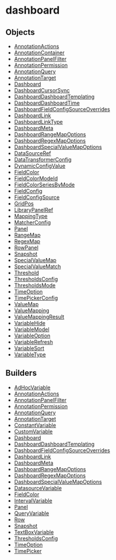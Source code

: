 # <span class="badge package-core"></span> dashboard

## Objects

 * <span class="badge object-type-class"></span> [AnnotationActions](./object-AnnotationActions.md)
 * <span class="badge object-type-class"></span> [AnnotationContainer](./object-AnnotationContainer.md)
 * <span class="badge object-type-class"></span> [AnnotationPanelFilter](./object-AnnotationPanelFilter.md)
 * <span class="badge object-type-class"></span> [AnnotationPermission](./object-AnnotationPermission.md)
 * <span class="badge object-type-class"></span> [AnnotationQuery](./object-AnnotationQuery.md)
 * <span class="badge object-type-class"></span> [AnnotationTarget](./object-AnnotationTarget.md)
 * <span class="badge object-type-class"></span> [Dashboard](./object-Dashboard.md)
 * <span class="badge object-type-enum"></span> [DashboardCursorSync](./object-DashboardCursorSync.md)
 * <span class="badge object-type-class"></span> [DashboardDashboardTemplating](./object-DashboardDashboardTemplating.md)
 * <span class="badge object-type-class"></span> [DashboardDashboardTime](./object-DashboardDashboardTime.md)
 * <span class="badge object-type-class"></span> [DashboardFieldConfigSourceOverrides](./object-DashboardFieldConfigSourceOverrides.md)
 * <span class="badge object-type-class"></span> [DashboardLink](./object-DashboardLink.md)
 * <span class="badge object-type-enum"></span> [DashboardLinkType](./object-DashboardLinkType.md)
 * <span class="badge object-type-class"></span> [DashboardMeta](./object-DashboardMeta.md)
 * <span class="badge object-type-class"></span> [DashboardRangeMapOptions](./object-DashboardRangeMapOptions.md)
 * <span class="badge object-type-class"></span> [DashboardRegexMapOptions](./object-DashboardRegexMapOptions.md)
 * <span class="badge object-type-class"></span> [DashboardSpecialValueMapOptions](./object-DashboardSpecialValueMapOptions.md)
 * <span class="badge object-type-class"></span> [DataSourceRef](./object-DataSourceRef.md)
 * <span class="badge object-type-class"></span> [DataTransformerConfig](./object-DataTransformerConfig.md)
 * <span class="badge object-type-class"></span> [DynamicConfigValue](./object-DynamicConfigValue.md)
 * <span class="badge object-type-class"></span> [FieldColor](./object-FieldColor.md)
 * <span class="badge object-type-enum"></span> [FieldColorModeId](./object-FieldColorModeId.md)
 * <span class="badge object-type-enum"></span> [FieldColorSeriesByMode](./object-FieldColorSeriesByMode.md)
 * <span class="badge object-type-class"></span> [FieldConfig](./object-FieldConfig.md)
 * <span class="badge object-type-class"></span> [FieldConfigSource](./object-FieldConfigSource.md)
 * <span class="badge object-type-class"></span> [GridPos](./object-GridPos.md)
 * <span class="badge object-type-class"></span> [LibraryPanelRef](./object-LibraryPanelRef.md)
 * <span class="badge object-type-enum"></span> [MappingType](./object-MappingType.md)
 * <span class="badge object-type-class"></span> [MatcherConfig](./object-MatcherConfig.md)
 * <span class="badge object-type-class"></span> [Panel](./object-Panel.md)
 * <span class="badge object-type-class"></span> [RangeMap](./object-RangeMap.md)
 * <span class="badge object-type-class"></span> [RegexMap](./object-RegexMap.md)
 * <span class="badge object-type-class"></span> [RowPanel](./object-RowPanel.md)
 * <span class="badge object-type-class"></span> [Snapshot](./object-Snapshot.md)
 * <span class="badge object-type-class"></span> [SpecialValueMap](./object-SpecialValueMap.md)
 * <span class="badge object-type-enum"></span> [SpecialValueMatch](./object-SpecialValueMatch.md)
 * <span class="badge object-type-class"></span> [Threshold](./object-Threshold.md)
 * <span class="badge object-type-class"></span> [ThresholdsConfig](./object-ThresholdsConfig.md)
 * <span class="badge object-type-enum"></span> [ThresholdsMode](./object-ThresholdsMode.md)
 * <span class="badge object-type-class"></span> [TimeOption](./object-TimeOption.md)
 * <span class="badge object-type-class"></span> [TimePickerConfig](./object-TimePickerConfig.md)
 * <span class="badge object-type-class"></span> [ValueMap](./object-ValueMap.md)
 * <span class="badge object-type-disjunction"></span> [ValueMapping](./object-ValueMapping.md)
 * <span class="badge object-type-class"></span> [ValueMappingResult](./object-ValueMappingResult.md)
 * <span class="badge object-type-enum"></span> [VariableHide](./object-VariableHide.md)
 * <span class="badge object-type-class"></span> [VariableModel](./object-VariableModel.md)
 * <span class="badge object-type-class"></span> [VariableOption](./object-VariableOption.md)
 * <span class="badge object-type-enum"></span> [VariableRefresh](./object-VariableRefresh.md)
 * <span class="badge object-type-enum"></span> [VariableSort](./object-VariableSort.md)
 * <span class="badge object-type-enum"></span> [VariableType](./object-VariableType.md)
## Builders

 * <span class="badge builder"></span> [AdHocVariable](./builder-AdHocVariable.md)
 * <span class="badge builder"></span> [AnnotationActions](./builder-AnnotationActions.md)
 * <span class="badge builder"></span> [AnnotationPanelFilter](./builder-AnnotationPanelFilter.md)
 * <span class="badge builder"></span> [AnnotationPermission](./builder-AnnotationPermission.md)
 * <span class="badge builder"></span> [AnnotationQuery](./builder-AnnotationQuery.md)
 * <span class="badge builder"></span> [AnnotationTarget](./builder-AnnotationTarget.md)
 * <span class="badge builder"></span> [ConstantVariable](./builder-ConstantVariable.md)
 * <span class="badge builder"></span> [CustomVariable](./builder-CustomVariable.md)
 * <span class="badge builder"></span> [Dashboard](./builder-Dashboard.md)
 * <span class="badge builder"></span> [DashboardDashboardTemplating](./builder-DashboardDashboardTemplating.md)
 * <span class="badge builder"></span> [DashboardFieldConfigSourceOverrides](./builder-DashboardFieldConfigSourceOverrides.md)
 * <span class="badge builder"></span> [DashboardLink](./builder-DashboardLink.md)
 * <span class="badge builder"></span> [DashboardMeta](./builder-DashboardMeta.md)
 * <span class="badge builder"></span> [DashboardRangeMapOptions](./builder-DashboardRangeMapOptions.md)
 * <span class="badge builder"></span> [DashboardRegexMapOptions](./builder-DashboardRegexMapOptions.md)
 * <span class="badge builder"></span> [DashboardSpecialValueMapOptions](./builder-DashboardSpecialValueMapOptions.md)
 * <span class="badge builder"></span> [DatasourceVariable](./builder-DatasourceVariable.md)
 * <span class="badge builder"></span> [FieldColor](./builder-FieldColor.md)
 * <span class="badge builder"></span> [IntervalVariable](./builder-IntervalVariable.md)
 * <span class="badge builder"></span> [Panel](./builder-Panel.md)
 * <span class="badge builder"></span> [QueryVariable](./builder-QueryVariable.md)
 * <span class="badge builder"></span> [Row](./builder-Row.md)
 * <span class="badge builder"></span> [Snapshot](./builder-Snapshot.md)
 * <span class="badge builder"></span> [TextBoxVariable](./builder-TextBoxVariable.md)
 * <span class="badge builder"></span> [ThresholdsConfig](./builder-ThresholdsConfig.md)
 * <span class="badge builder"></span> [TimeOption](./builder-TimeOption.md)
 * <span class="badge builder"></span> [TimePicker](./builder-TimePicker.md)
